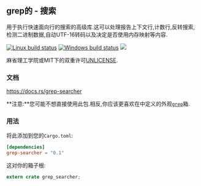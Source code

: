 ## grep的 - 搜索

用于执行快速面向行的搜索的高级库.这可以处理报告上下文行,计数行,反转搜索,检测二进制数据,自动UTF-16转码以及决定是否使用内存映射等内容.

[![Linux build status](https://api.travis-ci.org/BurntSushi/ripgrep.svg)](https://travis-ci.org/BurntSushi/ripgrep)
[![Windows build status](https://ci.appveyor.com/api/projects/status/github/BurntSushi/ripgrep?svg=true)](https://ci.appveyor.com/project/BurntSushi/ripgrep)
[![](https://img.shields.io/crates/v/grep-searcher.svg)](https://crates.io/crates/grep-searcher)

麻省理工学院或MIT下的双重许可[UNLICENSE](http://unlicense.org).

### 文档

<https://docs.rs/grep-searcher>

**注意:**您可能不想直接使用此包.相反,你应该更喜欢在中定义的外观[`grep`](https://docs.rs/grep)箱.

### 用法

将此添加到您的`Cargo.toml`:

```toml
[dependencies]
grep-searcher = "0.1"
```

这对你的箱子根:

```rust
extern crate grep_searcher;
```

